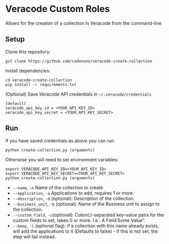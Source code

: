 # Veracode Custom Roles

Allows for the creation of a collection in Veracode from the command-line

## Setup

Clone this repository:

    git clone https://github.com/cadonuno/veracode-create-collection

Install dependencies:

    cd veracode-create-collection
    pip install -r requirements.txt

(Optional) Save Veracode API credentials in `~/.veracode/credentials`

    [default]
    veracode_api_key_id = <YOUR_API_KEY_ID>
    veracode_api_key_secret = <YOUR_API_KEY_SECRET>

## Run

If you have saved credentials as above you can run:

    python create-collection.py (arguments)

Otherwise you will need to set environment variables:

    export VERACODE_API_KEY_ID=<YOUR_API_KEY_ID>
    export VERACODE_API_KEY_SECRET=<YOUR_API_KEY_SECRET>
    python create-collection.py (arguments)
    

* `--name`, `-n`  Name of the collection to create
* `--application`, `-a` Applications to add, requires 1 or more.
* `--description`, `-d` (optional): Description of the collection.
* `--business_unit`, `-b` (optional): Name of the Business unit to assign to the collection.
* `--custom_field`, `-c`(optional): Colon(:)-separated key-value pairs for the custom fields to set, takes 0 or more. I.e.: A Field:Some Value".
* `--keep`, `-l` (optional flag): if a collection with this name already exists, will add the applications to it (Defaults to false) - if this is not set, the step will fail instead.
